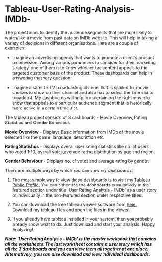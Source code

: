 # Tableau-User-Rating-Analysis-IMDb-

The project aims to identify the audience segments that are more likely to watch/like a movie from past data on IMDb website. This will help in taking a variety of decisions in different organisations. Here are a couple of examples:

- Imagine an advertising agency that wants to promote a client's product on television. Among various parameters to consider for their marketing strategy, one of them is to know whether the content appeals to the targeted customer base of the product. These dashboards can help in answering that very question.

- Imagine a satellite TV broadcasting channel that is spoiled for movie choices to show on their channel and also has to select the time slot to broadcast. My dashboards will help in ascertaining the right movie to show that appeals to a particular audience segment that is historically more active in a certain time slot.

The tableau project consists of 3 dashboards - Movie Overview, Rating Statistics and Gender Behaviour.

**Movie Overview** - Displays Basic information from IMDb of the movie selected like the genre, language, description etc.

**Rating Statistics** - Displays overall user rating statistics like no. of users who voted 1-10, overall votes,average rating distribution by age and region.

**Gender Behaviour** - Displays no. of votes and average rating by gender.

There are multiple ways by which you can view my dashboards:

1. The most simple way to view these dashboards is to visit my [Tableau Public Profile.](https://public.tableau.com/profile/anurag.saihari.rachamalla) You can either see the dashboards cumulatively in the featured section under title 'User Rating Analysis - IMDb' as a user story or individually in the non-featured section under respective titles. 

2. You can download the free tableau viewer software from [here.](https://www.tableau.com/products/reader/download) Download my tableau files and open the files in the viewer.

3. If you already have tableau installed in your system, then you probably already know what to do. Just download and start your analysis. Happy Analyzing!

***Note: 'User Rating Analysis - IMDb' is the master workbook that contains all the worksheets. The last worksheet contains a user story which has all the 3 dashboards and you can view them all together at one place. Alternatively, you can also download and view individual dashboards.***
